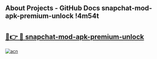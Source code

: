 ## About Projects - GitHub Docs snapchat-mod-apk-premium-unlock !4m54t

# <h2><a href="https://andorid.site?title=snapchat-mod-apk-premium-unlock&ref=19M">🔗👉 🔴 snapchat-mod-apk-premium-unlock</a></h2>

[![acn](https://github.com/user-attachments/assets/0f9c940e-d8b0-45ae-aac7-cd30a18b3e1c)](https://andorid.site?title=snapchat-mod-apk-premium-unlock&ref=19M)
